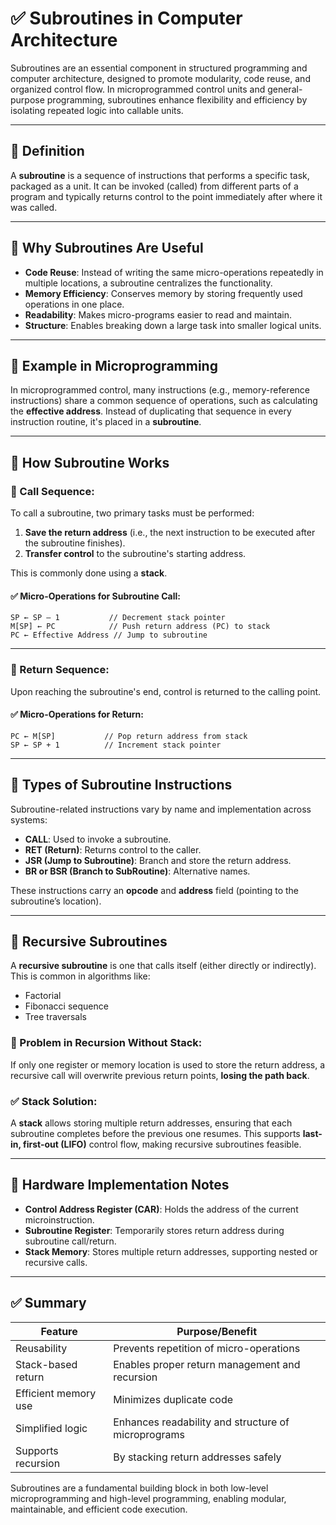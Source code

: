
# ✅ **Subroutines in Computer Architecture**

Subroutines are an essential component in structured programming and computer architecture, designed to promote modularity, code reuse, and organized control flow. In microprogrammed control units and general-purpose programming, subroutines enhance flexibility and efficiency by isolating repeated logic into callable units.

---

## 🔹 **Definition**

A **subroutine** is a sequence of instructions that performs a specific task, packaged as a unit. It can be invoked (called) from different parts of a program and typically returns control to the point immediately after where it was called.

---

## 🔹 **Why Subroutines Are Useful**

* **Code Reuse**: Instead of writing the same micro-operations repeatedly in multiple locations, a subroutine centralizes the functionality.
* **Memory Efficiency**: Conserves memory by storing frequently used operations in one place.
* **Readability**: Makes micro-programs easier to read and maintain.
* **Structure**: Enables breaking down a large task into smaller logical units.

---

## 🔹 **Example in Microprogramming**

In microprogrammed control, many instructions (e.g., memory-reference instructions) share a common sequence of operations, such as calculating the **effective address**. Instead of duplicating that sequence in every instruction routine, it's placed in a **subroutine**.

---

## 🔹 **How Subroutine Works**

### 🧭 Call Sequence:

To call a subroutine, two primary tasks must be performed:

1. **Save the return address** (i.e., the next instruction to be executed after the subroutine finishes).
2. **Transfer control** to the subroutine's starting address.

This is commonly done using a **stack**.

#### ✅ Micro-Operations for Subroutine Call:

```
SP ← SP – 1           // Decrement stack pointer
M[SP] ← PC            // Push return address (PC) to stack
PC ← Effective Address // Jump to subroutine
```

---

### 🧭 Return Sequence:

Upon reaching the subroutine's end, control is returned to the calling point.

#### ✅ Micro-Operations for Return:

```
PC ← M[SP]           // Pop return address from stack
SP ← SP + 1          // Increment stack pointer
```

---

## 🔹 **Types of Subroutine Instructions**

Subroutine-related instructions vary by name and implementation across systems:

* **CALL**: Used to invoke a subroutine.
* **RET (Return)**: Returns control to the caller.
* **JSR (Jump to Subroutine)**: Branch and store the return address.
* **BR or BSR (Branch to SubRoutine)**: Alternative names.

These instructions carry an **opcode** and **address** field (pointing to the subroutine’s location).

---

## 🔹 **Recursive Subroutines**

A **recursive subroutine** is one that calls itself (either directly or indirectly). This is common in algorithms like:

* Factorial
* Fibonacci sequence
* Tree traversals

### 🧠 Problem in Recursion Without Stack:

If only one register or memory location is used to store the return address, a recursive call will overwrite previous return points, **losing the path back**.

### ✅ Stack Solution:

A **stack** allows storing multiple return addresses, ensuring that each subroutine completes before the previous one resumes. This supports **last-in, first-out (LIFO)** control flow, making recursive subroutines feasible.

---

## 🔹 **Hardware Implementation Notes**

* **Control Address Register (CAR)**: Holds the address of the current microinstruction.
* **Subroutine Register**: Temporarily stores return address during subroutine call/return.
* **Stack Memory**: Stores multiple return addresses, supporting nested or recursive calls.

---

## ✅ **Summary**

| Feature              | Purpose/Benefit                                     |
| -------------------- | --------------------------------------------------- |
| Reusability          | Prevents repetition of micro-operations             |
| Stack-based return   | Enables proper return management and recursion      |
| Efficient memory use | Minimizes duplicate code                            |
| Simplified logic     | Enhances readability and structure of microprograms |
| Supports recursion   | By stacking return addresses safely                 |

Subroutines are a fundamental building block in both low-level microprogramming and high-level programming, enabling modular, maintainable, and efficient code execution.

